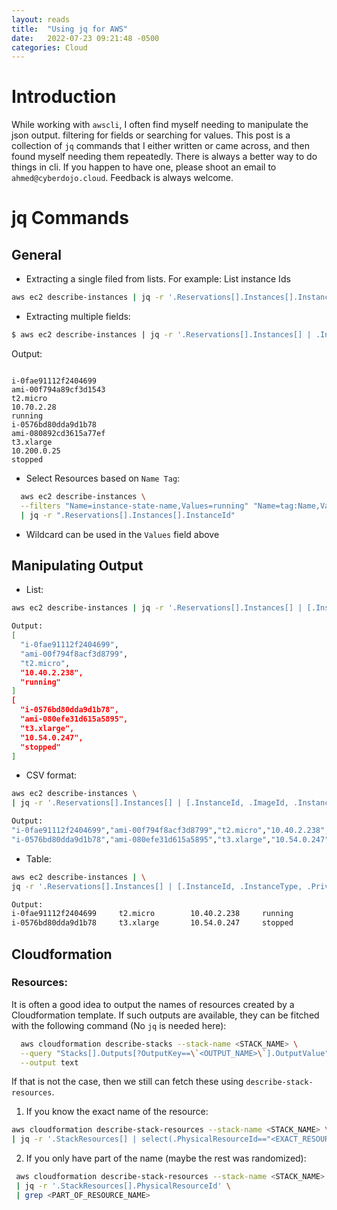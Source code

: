 ```yaml
---
layout: reads
title:  "Using jq for AWS"
date:   2022-07-23 09:21:48 -0500
categories: Cloud
---
```

# Introduction
While working with `awscli`, I often find myself needing to manipulate the json output. filtering for fields or searching for values. This post is a collection of `jq` commands that I either written or came across, and then found myself needing them repeatedly. 
There is always a better way to do things in cli. If you happen to have one, please shoot an email to `ahmed@cyberdojo.cloud`. Feedback is always welcome.

# jq Commands

## General

- Extracting a single filed from lists. For example: List instance Ids

```bash
aws ec2 describe-instances | jq -r '.Reservations[].Instances[].InstanceId'
```

- Extracting multiple fields:

```bash
$ aws ec2 describe-instances | jq -r '.Reservations[].Instances[] | .InstanceId, .ImageId, .InstanceType, .PrivateIpAddress, .State.Name'  
```

Output:
```1bash

i-0fae91112f2404699
ami-00f794a89cf3d1543
t2.micro
10.70.2.28
running
i-0576bd80dda9d1b78
ami-080892cd3615a77ef
t3.xlarge
10.200.0.25
stopped
```
- Select Resources based on `Name Tag`:

```bash
  aws ec2 describe-instances \
  --filters "Name=instance-state-name,Values=running" "Name=tag:Name,Values=<VALUES-WILDCARD-ALLOWED>" \
  | jq -r ".Reservations[].Instances[].InstanceId"
```
* Wildcard can be used in the `Values` field above

## Manipulating Output

- List:

```bash
aws ec2 describe-instances | jq -r '.Reservations[].Instances[] | [.InstanceId, .ImageId, .InstanceType, .PrivateIpAddress, .State.Name] '

Output:
[
  "i-0fae91112f2404699",
  "ami-00f794f8acf3d8799",
  "t2.micro",
  "10.40.2.238",
  "running"
]
[
  "i-0576bd80dda9d1b78",
  "ami-080efe31d615a5895",
  "t3.xlarge",
  "10.54.0.247",
  "stopped"
]
```


- CSV format:

```bash
aws ec2 describe-instances \
| jq -r '.Reservations[].Instances[] | [.InstanceId, .ImageId, .InstanceType, .PrivateIpAddress, .State.Name] | @csv'  

Output:
"i-0fae91112f2404699","ami-00f794f8acf3d8799","t2.micro","10.40.2.238","running"
"i-0576bd80dda9d1b78","ami-080efe31d615a5895","t3.xlarge","10.54.0.247","stopped"
```

- Table:

```bash
aws ec2 describe-instances | \
jq -r '.Reservations[].Instances[] | [.InstanceId, .InstanceType, .PrivateIpAddress, .State.Name] | @tsv' 

Output:
i-0fae91112f2404699     t2.micro        10.40.2.238     running
i-0576bd80dda9d1b78     t3.xlarge       10.54.0.247     stopped
```

## Cloudformation

### Resources:

It is often a good idea to output the names of resources created by a Cloudformation template. If such outputs are available, they can be fitched with the following command (No `jq` is needed here):

```bash
  aws cloudformation describe-stacks --stack-name <STACK_NAME> \
  --query "Stacks[].Outputs[?OutputKey==\`<OUTPUT_NAME>\`].OutputValue" \
  --output text

```
If that is not the case, then we still can fetch these using `describe-stack-resources`.

1. If you know the exact name of the resource:

```bash
aws cloudformation describe-stack-resources --stack-name <STACK_NAME> \
| jq -r '.StackResources[] | select(.PhysicalResourceId=="<EXACT_RESOURCE_NAME>") | .PhysicalResourceId'
```

2. If you only have part of the name (maybe the rest was randomized):

```bash
 aws cloudformation describe-stack-resources --stack-name <STACK_NAME> \
 | jq -r '.StackResources[].PhysicalResourceId' \
 | grep <PART_OF_RESOURCE_NAME>
```
